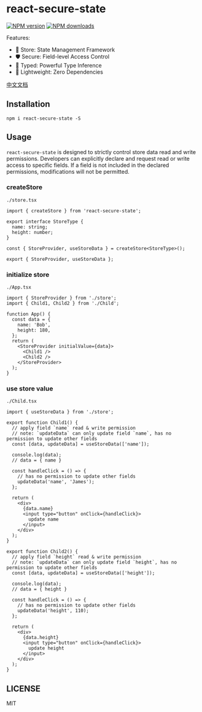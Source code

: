 # react-secure-state

[![NPM version](https://img.shields.io/npm/v/react-secure-state.svg?style=flat)](https://npmjs.org/package/react-secure-state)
[![NPM downloads](http://img.shields.io/npm/dm/react-secure-state.svg?style=flat)](https://npmjs.org/package/react-secure-state)

Features:
-  💎 Store: State Management Framework
- 🛡️ Secure: Field-level Access Control
- 📝 Typed: Powerful Type Inference
-  🚀 Lightweight: Zero Dependencies

[中文文档](https://github.com/ibeizhu/react-secure-state/blob/main/README.zh-CN.md)

## Installation

```
npm i react-secure-state -S
```


## Usage

`react-secure-state` is designed to strictly control store data read and write permissions. Developers can explicitly declare and request read or write access to specific fields. If a field is not included in the declared permissions, modifications will not be permitted.

### createStore

`./store.tsx`

```tsx | pure
import { createStore } from 'react-secure-state';

export interface StoreType {
  name: string;
  height: number;
}

const { StoreProvider, useStoreData } = createStore<StoreType>();

export { StoreProvider, useStoreData };
```

### initialize store

`./App.tsx`

```tsx | pure
import { StoreProvider } from './store';
import { Child1, Child2 } from './Child';

function App() {
  const data = {
    name: 'Bob',
    height: 180,
  };
  return (
    <StoreProvider initialValue={data}>
      <Child1 />
      <Child2 />
    </StoreProvider>
  );
}
```

### use store value

`./Child.tsx`

```tsx | pure
import { useStoreData } from './store';

export function Child1() {
  // apply field `name` read & write permission
  // note: `updateData` can only update field `name`, has no permission to update other fields
  const [data, updateData] = useStoreData(['name']);

  console.log(data);
  // data = { name }

  const handleClick = () => {
    // has no permission to update other fields
    updateData('name', 'James');
  };

  return (
    <div>
      {data.name}
      <input type="button" onClick={handleClick}>
        update name
      </input>
    </div>
  );
}

export function Child2() {
  // apply field `height` read & write permission
  // note: `updateData` can only update field `height`, has no permission to update other fields
  const [data, updateData] = useStoreData(['height']);

  console.log(data);
  // data = { height }

  const handleClick = () => {
    // has no permission to update other fields
    updateData('height', 110);
  };

  return (
    <div>
      {data.height}
      <input type="button" onClick={handleClick}>
        update height
      </input>
    </div>
  );
}
```


## LICENSE

MIT
